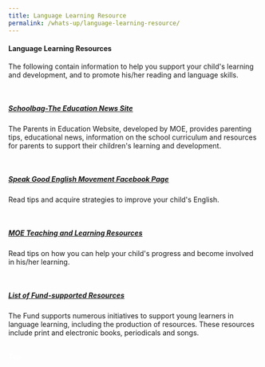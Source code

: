 ```yaml
---
title: Language Learning Resource
permalink: /whats-up/language-learning-resource/
---
```


<div><h4>Language Learning Resources </h4>
<div><p>The following contain information to help you support your child&#39;s learning and
  development, and to promote his/her reading and language skills.</p></div><br/>
<div><h5><a href="https://www.schoolbag.sg/" target="_blank"><u>Schoolbag-The Education News Site</u></a></h5>
<div><p>The Parents in Education Website, developed by MOE, provides parenting tips, educational
news, information on the school curriculum and resources for parents to support their children&#39;s
learning and development.</p></div></div><br/>
<div><h5><a href="https://www.facebook.com/speakgoodenglishmovement" target="_blank"><u>Speak Good English Movement Facebook Page</u></a></h5>
<div><p>Read tips and acquire strategies to improve your child&#39;s English.</p></div></div><br/>
<div><h5><a href="https://www.moe.gov.sg/education/syllabuses/resources" target="_blank"><u>MOE Teaching and Learning Resources</u></a></h5>
<div><p>Read tips on how you can help your child&#39;s progress and become involved in his/her learning.</p></div></div><br/>
<div><h5><a href="/whats-up/List-of-Resources.pdf" target="_blank"><u>List of Fund-supported Resources</u></a></h5>
<div><p>The Fund supports numerous initiatives to support young learners in language
learning, including the production of resources. These resources include print and
electronic books, periodicals and songs.</p></div></div> <br/>
  <div class="btntop"><a href="#top" style="text-decoration:none;"><span style="color:white"><b>Top</b></span></a></div>


